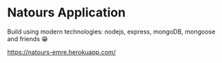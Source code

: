 # Natours Application

Build using modern technologies: nodejs, express, mongoDB, mongoose and friends 😁

https://natours-emre.herokuapp.com/
